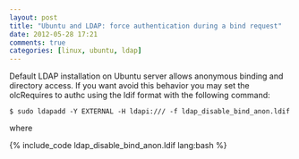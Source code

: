 ```yaml
---
layout: post
title: "Ubuntu and LDAP: force authentication during a bind request"
date: 2012-05-28 17:21
comments: true
categories: [linux, ubuntu, ldap]  
---
```


Default LDAP installation on Ubuntu server allows anonymous binding and directory access.
If you want avoid this behavior you may set the olcRequires to authc using the ldif format with the following command:

``` 
$ sudo ldapadd -Y EXTERNAL -H ldapi:/// -f ldap_disable_bind_anon.ldif
``` 
where

{% include_code ldap_disable_bind_anon.ldif lang:bash %}
